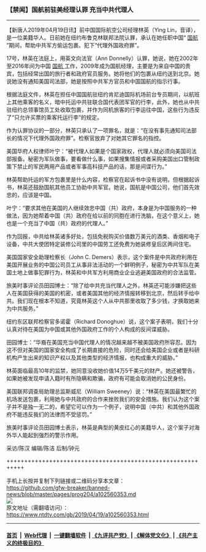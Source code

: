 ### 【禁闻】国航前驻美经理认罪 充当中共代理人
------------------------

<div class="post_content" itemprop="articleBody">
 <p>
  【新唐人2019年04月19日讯】前中国国际航空公司经理林英（Ying Lin，音译），是一位美籍华人。日前她在纽约布鲁克林联邦法院认罪，承认在她任职中国“
  <a href="https://www.ntdtv.com/gb/国航.htm">
   国航
  </a>
  ”期间，帮助中共军方偷运包裹。犯下“代理外国政府罪”。
 </p>
 <p>
  17号，林英在法庭上，用英文向法官（Ann Donnelly）认罪，她说，她在2002年至2016年间为中国
  <a href="https://www.ntdtv.com/gb/国航.htm">
   国航
  </a>
  工作，2009年成为国航经理，主要是为来自中国的贵宾，包括经常出国的旅行者和政府官员服务。她将他们的包裹从纽约送到北京。她说她没有通知美国司法部，她是按照中共军方官员和中国国航的指示行事。
 </p>
 <p>
  根据法庭文件，林英在担任中国国航驻纽约肯尼迪国际机场前台专员期间，以航班上其他乘客的名义，暗中托运中共驻联合国代表团军官的行李，此外，她也从中共驻纽约总领事馆员工处收取包裹，并作为同机旅客的行李运往中国，这些行为违反了“只允许买票的乘客托运行李”的规定。
 </p>
 <p>
  作为认罪协议的一部分，林英只承认了一项罪名，就是：“在没有事先通知司法部长的情况下代理外国政府罪”。检察官放弃了对她其它罪名的指控。
 </p>
 <p>
  美国华府人权律师叶宁：“被代理人如果是个国家政权，代理人就必须向美国司法部报备。秘密为军队做事，要看做什么事，如果搜集情报或者采购美国出口管制政策下禁止的军民两用产品或者军事高科技产品的话，那是间谍行为。”
 </p>
 <p>
  林英帮助托运的军方包裹里是什么内容，检察官在起诉书中没有说明，但根据起诉书，林英还鼓励国航其他员工协助中共军官。她说，国航是中国公司，他们首先效忠的，应该是中国。
 </p>
 <p>
  叶宁：“要求其他在美国的人继续效忠中国（共）政府，本身是为中国服务的一种做法，因为她帮着中国（共）政府在给以前的同胞在进行洗脑，在这个意义上，她也是一个充当了中国（共）政府的代理人。”
 </p>
 <p>
  作为回报，中共给林英诸多好处，包括免税购买价值数万美元的酒类、香烟和电子设备，中共大使团特定装修公司里的中国劳工还免费为她装修皇后区两间住宅。
 </p>
 <p>
  美国国家安全助理检察长（John C. Demers）表示，这个案件是中共政府利用在美国开展业务的中国公司员工从事非法活动的一个鲜明例子，秘密为中共军队在美国土地上做事犯罪行为，林英和中共军方利用商业企业逃避美国政府的合法监管。
 </p>
 <p>
  旅美时事评论员田园博士：“除了给中共充当代理人之外，林英还可能涉嫌把这些人在美国获得的美国的机密，或者美国其他的经济情报转移到北京，然后转手给中共。我们现在根本不知道，究竟林英这个人从中共那里收取了多少钱，才换取她来为中共服务。”
 </p>
 <p>
  纽约东区联邦检察官多诺霍（Richard Donoghue）说，这个案子表明，我们十分认真对待在美国为中国或其他外国政府工作的个人构成的反间谍威胁。
 </p>
 <p>
  田园博士：“华裔在美国充当中国代理人的情况越来越不被美国政府所容忍。因为这不但对美国的国家安全构成了长期直接的危险，同时还会给美国企业或者是科研机构产生出来的知识产权以及其他类型的经济情报，也构成重大的威胁。”
 </p>
 <p>
  林英面临最高10年的监禁，她同意没收她价值14万5千美元的财产。她还被警告，如果她被发现申请入籍时有所隐瞒和欺骗，政府有可能会取消她的公民身份。
 </p>
 <p>
  美国联邦调查局助理总监斯威尼（William Sweeney）说：“林英在美国最繁忙的机场发送包裹，利用她与中共政府的合作来挫败我们的安全措施。我们认为这个案子并不是独一无二的，希望它可以作为一个例子，说明中国（中共）和其他外国政府不能违反我们的法律而不受惩罚。”
 </p>
 <p>
  旅美时事评论员田园博士表示，林英是典型的黄皮红心的美籍华人，这个案子对海外华人能起到强烈的警示作用。
 </p>
 <p>
  采访/陈汉 编辑/陈洁 后制/钟元
 </p>
 <p>
 </p>
 <div class="single_ad">
 </div>
</div>

+++++++++++++++++++++++++++++++++++++++++++++++++++++++++++<br/><br/>
手机上长按并复制下列链接或二维码分享本文章：<br/>
https://github.com/gfw-breaker/banned-news/blob/master/pages/prog204/a102560353.md <br/>
<a href='https://github.com/gfw-breaker/banned-news/blob/master/pages/prog204/a102560353.md'><img src='https://github.com/gfw-breaker/banned-news/blob/master/pages/prog204/a102560353.md.png'/></a> <br/>
原文地址（需翻墙访问）：https://www.ntdtv.com/gb/2019/04/19/a102560353.html


------------------------
#### [首页](https://github.com/gfw-breaker/banned-news/blob/master/README.md) &nbsp;|&nbsp; [Web代理](https://github.com/labour-camp/helloworld) &nbsp;|&nbsp; [一键翻墙软件](https://github.com/gfw-breaker/nogfw/blob/master/README.md) &nbsp;| [《九评共产党》](https://github.com/gfw-breaker/9ping.md/blob/master/README.md#九评之一评共产党是什么) | [《解体党文化》](https://github.com/gfw-breaker/jtdwh.md/blob/master/README.md) | [《共产主义的终极目的》](https://github.com/gfw-breaker/gczydzjmd.md/blob/master/README.md)

